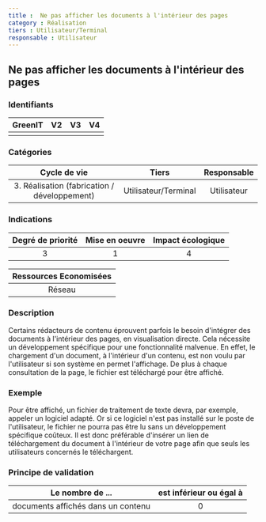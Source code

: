 ```yaml
---
title :  Ne pas afficher les documents à l'intérieur des pages
category : Réalisation
tiers : Utilisateur/Terminal
responsable : Utilisateur
---
```

## Ne pas afficher les documents à l'intérieur des pages

### Identifiants

| GreenIT |  V2  |  V3  |  V4  |
|:-------:|:----:|:----:|:----:|
|      |   |   |      |

### Catégories

| Cycle de vie |  Tiers  |  Responsable  |
|:---------:|:----:|:----:|
| 3. Réalisation (fabrication / développement) | Utilisateur/Terminal | Utilisateur |

### Indications

| Degré de priorité |      Mise en oeuvre       |  Impact écologique    |
|:-------------------:|:-------------------------:|:---------------------:|
| 3 | 1 | 4 |

|Ressources Economisées                                      |
|:----------------------------------------------------------:|
|  Réseau   |

### Description

Certains rédacteurs de contenu éprouvent parfois le besoin d'intégrer des documents à l'intérieur des pages, en visualisation directe.
Cela nécessite un développement spécifique pour une fonctionnalité malvenue.
En effet, le chargement d'un document, à l'intérieur d'un contenu, est non voulu par l'utilisateur si son système en permet l'affichage.
De plus à chaque consultation de la page, le fichier est téléchargé pour être affiché.


### Exemple

Pour être affiché, un fichier de traitement de texte devra, par exemple, appeler un logiciel adapté. Or si ce logiciel n'est pas installé sur le poste de l'utilisateur, le fichier ne pourra pas être lu sans un développement spécifique coûteux.
Il est donc préférable d'insérer un lien de téléchargement du document à l'intérieur de votre page afin que seuls les utilisateurs concernés le téléchargent.

### Principe de validation

| Le nombre de ...   | est inférieur ou égal à   |  
|-------------------|:-------------------------:|
|  documents affichés dans un contenu   |  0 |
